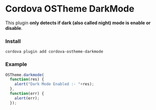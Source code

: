 # Cordova OSTheme DarkMode


This plugin **only detects if dark (also called night) mode is enable or disable**.


### Install
```
cordova plugin add cordova-ostheme-darkmode
```

### Example
```js
OSTheme.darkmode(
  function(res) {
    alert("Dark Mode Enabled :- "+res);
  },
  function(err) {
    alert(err);
  });

```
